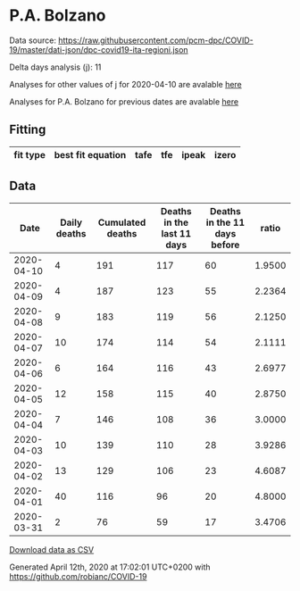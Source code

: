 # P.A. Bolzano

Data source: https://raw.githubusercontent.com/pcm-dpc/COVID-19/master/dati-json/dpc-covid19-ita-regioni.json

Delta days analysis (j): 11

Analyses for other values of j for 2020-04-10 are avalable [here](../2020-04-10/README.md)

Analyses for P.A. Bolzano for previous dates are avalable [here](../README.md)

## Fitting 
|fit type|best fit equation|tafe|tfe|ipeak|izero|
|-------|-----|--------|------|---|---|

## Data
|Date|Daily deaths|Cumulated deaths|Deaths in the last 11 days|Deaths in the 11 days before|ratio|
|----|----------|-----------|-------|--------------------|-----|
|2020-04-10|4|191|117|60|1.9500|
|2020-04-09|4|187|123|55|2.2364|
|2020-04-08|9|183|119|56|2.1250|
|2020-04-07|10|174|114|54|2.1111|
|2020-04-06|6|164|116|43|2.6977|
|2020-04-05|12|158|115|40|2.8750|
|2020-04-04|7|146|108|36|3.0000|
|2020-04-03|10|139|110|28|3.9286|
|2020-04-02|13|129|106|23|4.6087|
|2020-04-01|40|116|96|20|4.8000|
|2020-03-31|2|76|59|17|3.4706|

[Download data as CSV](COVID-19_p.a._bolzano_j11_2020-04-10.csv)

Generated April 12th, 2020 at 17:02:01 UTC+0200 with https://github.com/robianc/COVID-19
